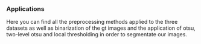 ### Applications
Here you can find all the preprocessing methods applied to the three datasets as well as binarization of the gt images and the application of otsu, two-level otsu and local thresholding in order to segmentate our images. 